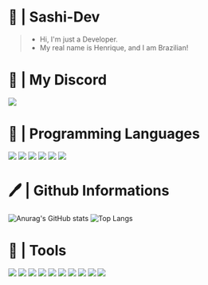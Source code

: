 # 🎊 | Sashi-Dev
> * Hi, I'm just a Developer.
> * My real name is Henrique, and I am Brazilian!

# 💬 | My Discord
![](https://discord.c99.nl/widget/theme-3/697245896588656801.png)

# 🔧 | Programming Languages
![](https://cdn.discordapp.com/attachments/756663062487892052/835691699161923624/ezgif-2-552dce0c9190.png) ![](https://cdn.discordapp.com/attachments/756663062487892052/835692452278960128/ezgif-2-bebfea419d26.png) ![](https://cdn.discordapp.com/attachments/756663062487892052/835692842118283294/ezgif-2-e495b112e160.png) ![](https://cdn.discordapp.com/attachments/756663062487892052/835694273260683264/ezgif-2-efad19056c4f.png) ![](https://cdn.discordapp.com/attachments/756663062487892052/866693740181717032/ezgif-6-0bfe17cb99aa.png) ![](https://cdn.discordapp.com/attachments/756663062487892052/867168698468401162/ezgif-7-8c8ac85e7a3a.png)

# 🖊 | Github Informations
![Anurag's GitHub stats](https://github-readme-stats.vercel.app/api?username=SashiDeveloper&show_icons=true&theme=dark) ![Top Langs](https://github-readme-stats.vercel.app/api/top-langs/?username=SashiDeveloper&theme=dark&layout=compact)
# 🎲 | Tools
![](https://cdn.discordapp.com/attachments/756663062487892052/862306790431653908/ezgif-4-2ebb30e5f104.jpg) ![](https://cdn.discordapp.com/attachments/756663062487892052/862307100839772200/ezgif-4-35cb76598f27.png) ![](https://cdn.discordapp.com/attachments/756663062487892052/862307511881170974/ezgif-4-ee77026b6244.png) ![](https://cdn.discordapp.com/attachments/756663062487892052/862309273438912532/ezgif-4-f52eb9bad1a8.png) ![](https://cdn.discordapp.com/attachments/756663062487892052/862312001467318311/ezgif-4-2c3b44107cde.png) ![](https://cdn.discordapp.com/attachments/756663062487892052/862326434008399872/ezgif-4-4ad1e521e38d.png) ![](https://cdn.discordapp.com/attachments/756663062487892052/862385869835337769/ezgif-2-ce4f3f571d29.png) ![](https://cdn.discordapp.com/attachments/756663062487892052/865969965723156490/ezgif-6-cf088d34e2f0.png) ![](https://cdn.discordapp.com/attachments/756663062487892052/866694356483047454/ezgif-6-a2d75efec337.png) ![](https://cdn.discordapp.com/attachments/756663062487892052/866694910043226212/ezgif-6-34559ebb2162.png)
